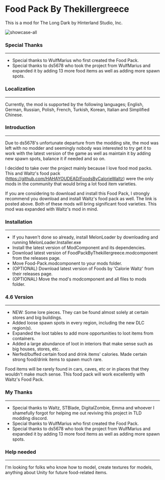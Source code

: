 # Food Pack By Thekillergreece

This is a mod for The Long Dark by Hinterland Studio, Inc.

![showcase-all](https://user-images.githubusercontent.com/95387832/230734658-9b9b34c6-03fe-4ce3-9d4d-9a30937db818.png)

### Special Thanks
---
- Special thanks to WulfMarius who first created the Food Pack.
- Special thanks to ds5678 who took the project from WulfMarius and expanded it by adding 13 more food items as well as adding more spawn spots.

### Localization
---
Currently, the mod is supported by the following languages; English, German, Russian, Polish, French, Turkish, Korean, Italian and Simplified Chinese.

### Introduction
---
Due to ds5678's unfortunate departure from the modding site, the mod was left with no modder and seemingly nobody was interested to try get it to work with the latest version of the game as well as maintain it by adding new spawn spots, balance it if needed and so on.

I decided to take over the project mainly because I love food mod packs. This and Waltz's food pack (https://github.com/HAHAYOUDEAD/FoodsByCalorieWaltz) were the only mods in the community that would bring a lot food item varieties. 

If you are considering to download and install this Food Pack, I strongly recommend you download and install Waltz's food pack as well. The link is posted above. Both of these mods will bring significant food varieties. This mod was expanded with Waltz's mod in mind.

### Installation
---
- If you haven't done so already, install MelonLoader by downloading and running MelonLoader.Installer.exe
- Install the latest version of ModComponent and its dependencies.
- Download latest version of FoodPackByThekillergreece.modcomponent from the releases page.
- Move Food-Pack.modcomponent to your mods folder.
- (OPTIONAL) Download latest version of Foods by 'Calorie Waltz' from their releases page.
- (OPTIONAL) Move the mod's modcomponent and all files to mods folder.

### 4.6 Version
---
- NEW: Some lore pieces. They can be found almost solely at certain stores and big buildings.
- Added loose spawn spots in every region, including the new DLC region(s).
- Expanded the loot tables to add more opportunities to loot items from containers.
- Added a large abundance of loot in interiors that make sense such as big houses, stores, etc.
- Nerfed/buffed certain food and drink items' calories. Made certain strong food/drink items to spawn much rare.

Food items will be rarely found in cars, caves, etc or in places that they wouldn't make much sense. This food pack will work excellently with Waltz's Food Pack.

### My Thanks
---
- Special thanks to Waltz, STBlade, DigitalZombie, Emma and whoever I shamefully forgot for helping me out reviving this project in TLD modding discord.
- Special thanks to WulfMarius who first created the Food Pack.
- Special thanks to ds5678 who took the project from WulfMarius and expanded it by adding 13 more food items as well as adding more spawn spots.

### Help needed
---
I'm looking for folks who know how to model, create textures for models, anything about Unity for future food-related items. 

